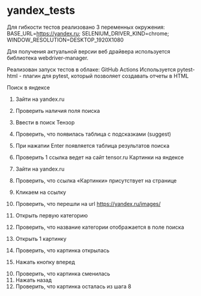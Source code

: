 # yandex_tests

Для гибкости тестов реализовано 3 переменных окружения:
BASE_URL=https://yandex.ru;
SELENIUM_DRIVER_KIND=chrome;
WINDOW_RESOLUTION=DESKTOP_1920X1080

Для получения актуальной версии веб драйвера используется библиотека webdriver-manager.

Реализован запуск тестов в облаке: GitHub Actions
Используется pytest-html - плагин для pytest, который позволяет создавать отчеты в HTML


Поиск в яндексе
1)	Зайти на yandex.ru
2)	Проверить наличия поля поиска
3)	Ввести в поиск Тензор
4)	Проверить, что появилась таблица с подсказками (suggest)  
5)	При нажатии Enter появляется таблица результатов поиска
6)	Проверить 1 ссылка ведет на сайт tensor.ru
Картинки на яндексе
 
1)	Зайти на yandex.ru
2)	Проверить, что ссылка «Картинки» присутствует на странице
3)	Кликаем на ссылку
4)	Проверить, что перешли на url https://yandex.ru/images/
5)	Открыть первую категорию
 
6)	Проверить, что название категории отображается в поле поиска
 
7)	Открыть 1 картинку
 
8)	Проверить, что картинка открылась
9)	Нажать кнопку вперед
  
10.	Проверить, что картинка сменилась
11.	Нажать назад
12.	Проверить, что картинка осталась из шага 8

